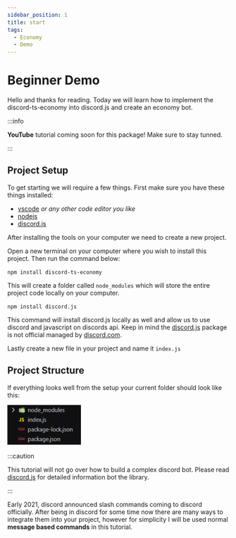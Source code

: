 ```yaml
---
sidebar_position: 1
title: start
tags:
  - Economy
  - Demo
---
```


# Beginner Demo

Hello and thanks for reading. Today we will learn how to implement the discord-ts-economy into discord.js and create an economy bot.

:::info

**YouTube** tutorial coming soon for this package! Make sure to stay tunned.

:::

## Project Setup

To get starting we will require a few things. First make sure you have these things installed:

- [vscode](https://code.visualstudio.com/) *or any other code editor you like*
- [nodejs](https://nodejs.org/en/)
- [discord.js](https://discord.js.org/#/)

After installing the tools on your computer we need to create a new project.

Open a new terminal on your computer where you wish to install this project. Then run the command below:

```
npm install discord-ts-economy

```

This will create a folder called `node_modules` which will store the entire project code locally on your computer.

```
npm install discord.js
```

This command will install discord.js locally as well and allow us to use discord and javascript on discords api. Keep in mind the [discord.js](https://discord.js.org/#/) package is not official managed by [discord.com](https://discord.com/).

Lastly create a new file in your project and name it `index.js`

## Project Structure

If everything looks well from the setup your current folder should look like this:

![tutorial-image-one](/img/tutorial/tut_pic_one.png)

:::caution

This tutorial will not go over how to build a complex discord bot. Please read [discord.js](https://discord.js.org/#/) for detailed information bot the library.

:::

Early 2021, discord announced slash commands coming to discord officially. After being in discord for some time now there are many ways to integrate them into your project, however for simplicity I will be used normal **message based commands** in this tutorial.

